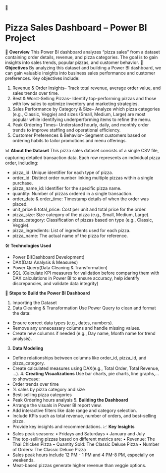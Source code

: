 🍕 <h1><b>Pizza Sales Dashboard – Power BI Project</b></h1>

📌 **Overview**
This Power BI dashboard analyzes “pizza sales” from a dataset containing order details, revenue, and pizza categories. The goal is to gain insights into sales trends, popular pizzas, and customer behavior.
🎯 **Objectives**
By analyzing this dataset and building a Power BI dashboard, we can gain valuable insights into business sales performance and customer preferences. Key objectives include:
1. Revenue & Order Insights– Track total revenue, average order value, and sales trends over time.
2. Best & Worst-Selling Pizzas– Identify top-performing pizzas and those with low sales to optimize inventory and marketing strategies.
3. Sales Performance by Category & Size– Analyze which pizza categories (e.g., Classic, Veggie) and sizes (Small, Medium, Large) are most popular while identifying underperforming items to refine the menu.
4. Peak Ordering Times– Understand hourly, daily, and monthly order trends to improve staffing and operational efficiency.
5. Customer Preferences & Behavior– Segment customers based on ordering habits to tailor promotions and menu offerings.

 📊 **About the Dataset**
This pizza sales dataset consists of a single CSV file, capturing detailed transaction data. Each row represents an individual pizza order, including:
- pizza_id: Unique identifier for each type of pizza.
- order_id: Distinct order number linking multiple pizzas within a single purchase.
- pizza_name_id: Identifier for the specific pizza name.
- quantity: Number of pizzas ordered in a single transaction.
- order_date & order_time: Timestamp details of when the order was placed.
- unit_price & total_price: Cost per unit and total price for the order.
- pizza_size: Size category of the pizza (e.g., Small, Medium, Large).
- pizza_category: Classification of pizzas based on type (e.g., Classic, Veggie).
- pizza_ingredients: List of ingredients used for each pizza.
- pizza_name: The actual name of the pizza for reference.

 🛠️ **Technologies Used**
- Power BI(Dashboard Development)
- DAX(Data Analysis & Measures)
- Power Query(Data Cleaning & Transformation)
- SQL (Calculate KPI measures for validation before comparing them with DAX calculations in Power BI to ensure accuracy, help identify discrepancies, and validate data integrity)

 🚀 **Steps to Build the Power BI Dashboard**
 1. Importing the Dataset
 2. Data Cleaning & Transformation
Use Power Query to clean and format the data:
  - Ensure correct data types (e.g., dates, numbers).
  - Remove any unnecessary columns and handle missing values.
  - Create new columns if needed (e.g., Day name, Month name for trend analysis).
   3. **Data Modeling**
- Define relationships between columns like order_id, pizza_id, and pizza_category.
- Create calculated measures using DAX(e.g., Total Order, Total Revenue, …).
   4. **Creating Visualizations**
Use bar charts, pie charts, line graphs,… to showcase:
- Order trends over time
- % sales by pizza category and size
- Best-selling pizza categories
- Peak Ordering hours analysis
   5. **Building the Dashboard**
- Arrange the visuals in Power BI report view.
- Add interactive filters like date range and category selection.
- Include KPIs such as total revenue, number of orders, and best-selling pizza.
- Provide key insights and recommendations. 
 📈 **Key Insights**
- Sales peak seasons:
•	Fridays and Saturdays
•	January and July
- The top-selling pizzas based on different metrics are:
•	Revenue: The Thai Chicken Pizza
•	Quantity Sold: The Classic Deluxe Pizza
•	Number of Orders: The Classic Deluxe Pizza
- Sales peak hours include 12 PM - 1 PM and 4 PM-8 PM, especially on weekends.
- Meat-based pizzas generate higher revenue than veggie options.

